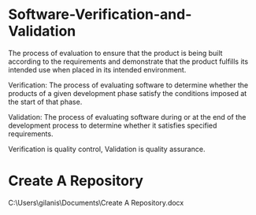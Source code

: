 # Software-Verification-and-Validation
The process of evaluation to ensure that the product is being built according to the requirements and demonstrate that the product fulfills its intended use when placed in its intended environment.

Verification: The process of evaluating software to determine whether the products of a given development phase satisfy the conditions imposed at the start of that phase.

Validation: The process of evaluating software during or at the end of the development process to determine whether it satisfies specified requirements.

Verification is quality control, Validation is quality assurance.
# Create A Repository
C:\Users\gilanis\Documents\Create A Repository.docx
